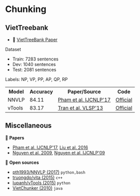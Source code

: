 # Chunking

## VietTreebank

* :scroll: [VietTreeBank Paper](https://hal.inria.fr/inria-00421103v2/document)

Dataset

* Train: 7283 sentences
* Dev: 1040 sentences
* Test: 2081 sentences

Labels: NP, VP, PP, AP, QP, RP

<table>
  <tr>
    <th>Model</th>
    <th>Accuracy</th>
    <th>Paper/Source </th>
    <th>Code</th>
  </tr>
  <tr>
    <td>NNVLP</td>
    <td>84.11</td>
    <td><a href="https://arxiv.org/pdf/1708.07241.pdf">Pham et al. IJCNLP'17</a></td>
    <td><a href="https://github.com/pth1993/NNVLP">Official</a></td>
  </tr>
  <tr>
    <td>vTools</td>
    <td>83.17</td>
    <td>
      <a href="https://drive.google.com/file/d/1V06YfENrguQk2SRJFbpwWzapxpgPPaPS/view?usp=sharing">Tran et al. VLSP'13</a>
    </td>
    <td><a href="https://github.com/lupanh/vTools">Official</a></td>
  </tr>
</table>

## Miscellaneous

:scroll: **Papers**

* [Pham et al. IJCNLP'17](https://arxiv.org/pdf/1708.07241.pdf),
[Liu et al. 2016](https://pdfs.semanticscholar.org/ff93/3d90be953c45a53c551e21818b1dd57fc733.pdf)
* [Nguyen et al. 2009](http://vnu.edu.vn/upload/scopus/225.pdf),
[Nguyen et al. IJCNLP'09](http://www.aclweb.org/anthology/W09-3402)

:file_folder: **Open sources**

* [pth1993/NNVLP (2017)](https://github.com/pth1993/NNVLP) `python,bash`
* [truongdo/vita  (2015)](https://github.com/truongdo/vita)  `c++`
* [lupanh/vTools (2015)](https://github.com/lupanh/vTools) `python`
* [VietChunker (2010)](https://vlsp.hpda.vn/demo/?page=resources) `java`
